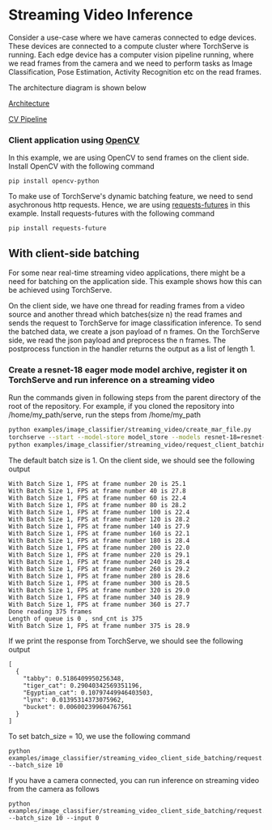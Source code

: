 # Streaming Video Inference

Consider a use-case where we have cameras connected to edge devices. These devices are connected to a compute cluster where TorchServe is running. Each edge device has a computer vision pipeline running, where we read frames from the camera and we need to perform tasks as Image Classification, Pose Estimation, Activity Recognition etc on the read frames.

The architecture diagram is shown below

[Architecture](architecture/arch.png)

[CV Pipeline](architecture/cv_pipeline.png)

### Client application using [OpenCV](https://opencv.org/)

In this example, we are using OpenCV to send frames on the client side.
Install OpenCV with the following command
```
pip install opencv-python
```

To make use of TorchServe's dynamic batching feature, we need to send asychronous http requests. Hence, we are using [requests-futures](https://github.com/ross/requests-futures) in this example.
Install requests-futures with the following command
```
pip install requests-future
```

## With client-side batching

For some near real-time streaming video applications, there might be a need for batching on the application side.
This example shows how this can be achieved using TorchServe.

On the client side, we have one thread for reading frames from a video source and another thread which batches(size n) the read frames and sends the request to TorchServe for image classification inference.
To send the batched data, we create a json payload of n frames.
On the TorchServe side, we read the json payload and preprocess the n frames. The postprocess function in the handler returns the output as a list of length 1.


### Create a resnet-18 eager mode model archive, register it on TorchServe and run inference on a streaming video

Run the commands given in following steps from the parent directory of the root of the repository. For example, if you cloned the repository into /home/my_path/serve, run the steps from /home/my_path

```bash
python examples/image_classifier/streaming_video/create_mar_file.py
torchserve --start --model-store model_store --models resnet-18=resnet-18.mar
python examples/image_classifier/streaming_video/request_client_batching.py
```
The default batch size is 1.
On the client side, we should see the following output
```
With Batch Size 1, FPS at frame number 20 is 25.1
With Batch Size 1, FPS at frame number 40 is 27.8
With Batch Size 1, FPS at frame number 60 is 22.4
With Batch Size 1, FPS at frame number 80 is 28.2
With Batch Size 1, FPS at frame number 100 is 22.4
With Batch Size 1, FPS at frame number 120 is 28.2
With Batch Size 1, FPS at frame number 140 is 27.9
With Batch Size 1, FPS at frame number 160 is 22.1
With Batch Size 1, FPS at frame number 180 is 28.4
With Batch Size 1, FPS at frame number 200 is 22.0
With Batch Size 1, FPS at frame number 220 is 29.1
With Batch Size 1, FPS at frame number 240 is 28.4
With Batch Size 1, FPS at frame number 260 is 29.2
With Batch Size 1, FPS at frame number 280 is 28.6
With Batch Size 1, FPS at frame number 300 is 28.5
With Batch Size 1, FPS at frame number 320 is 29.0
With Batch Size 1, FPS at frame number 340 is 28.9
With Batch Size 1, FPS at frame number 360 is 27.7
Done reading 375 frames
Length of queue is 0 , snd_cnt is 375
With Batch Size 1, FPS at frame number 375 is 28.9
```

If we print the response from TorchServe, we should see the following output
```
[
  {
    "tabby": 0.5186409950256348,
    "tiger_cat": 0.29040342569351196,
    "Egyptian_cat": 0.10797449946403503,
    "lynx": 0.01395314373075962,
    "bucket": 0.006002399604767561
  }
]
```

To set batch_size = 10, we use the following command
```
python examples/image_classifier/streaming_video_client_side_batching/request.py --batch_size 10
```

If you have a camera connected, you can run inference on streaming video from the camera as follows

```
python examples/image_classifier/streaming_video_client_side_batching/request.py --batch_size 10 --input 0
```
